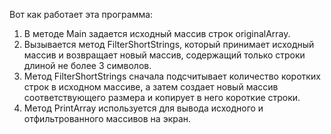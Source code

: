 Вот как работает эта программа:

1. В методе Main задается исходный массив строк originalArray.
2. Вызывается метод FilterShortStrings, который принимает исходный массив и возвращает новый массив, содержащий только строки длиной не более 3 символов.
3. Метод FilterShortStrings сначала подсчитывает количество коротких строк в исходном массиве, а затем создает новый массив соответствующего размера и копирует в него короткие строки.
4. Метод PrintArray используется для вывода исходного и отфильтрованного массивов на экран.